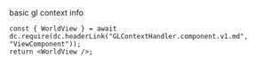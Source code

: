 
basic gl context info 

```datacorejsx
const { WorldView } = await dc.require(dc.headerLink("GLContextHandler.component.v1.md", "ViewComponent"));
return <WorldView />;

```
